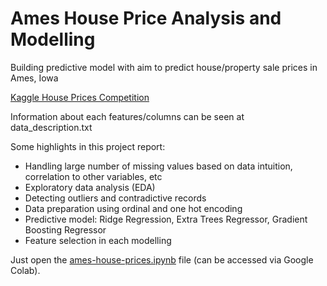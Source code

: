 # Ames House Price Analysis and Modelling

Building predictive model with aim to predict house/property sale prices in Ames, Iowa

[Kaggle House Prices Competition](https://www.kaggle.com/c/house-prices-advanced-regression-techniques)

Information about each features/columns can be seen at data_description.txt

Some highlights in this project report:
- Handling large number of missing values based on data intuition, correlation to other variables, etc
- Exploratory data analysis (EDA)
- Detecting outliers and contradictive records
- Data preparation using ordinal and one hot encoding
- Predictive model: Ridge Regression, Extra Trees Regressor, Gradient Boosting Regressor
- Feature selection in each modelling

Just open the [ames-house-prices.ipynb](https://github.com/MisaelNatanael97/Ames-House-Price-Analysis-and-Modelling/blob/master/ames-house-prices.ipynb) file (can be accessed via Google Colab).

